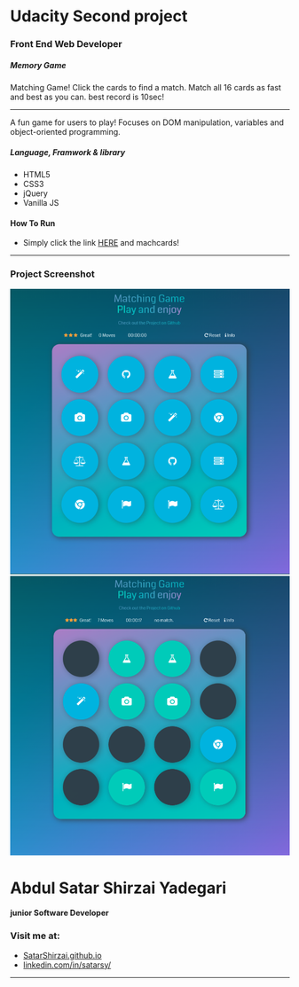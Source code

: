 # Udacity Second project
### Front End Web Developer
##### Memory Game

Matching Game! Click the cards to find a match. Match all 16 cards as fast and best as you can.
best record is 10sec!

---

A fun game for users to play! Focuses on DOM manipulation, variables and object-oriented programming.

##### Language, Framwork & library
* HTML5
* CSS3
* jQuery
* Vanilla JS

#### How To Run

* Simply click the link [HERE](https://SatarShirzai.github.io/Udacity_Projects/Memory-Game) and machcards!

---
### Project Screenshot
![Beginning of Game](img/start.png)
![When is start](img/Clicked.png)


# Abdul Satar Shirzai Yadegari
#### junior Software Developer

### Visit me at:
* [SatarShirzai.github.io](https://SatarShirzai.github.io)
* [linkedin.com/in/satarsy/](linkedin.com/in/satarsy)

------
